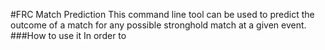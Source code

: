#FRC Match Prediction
This command line tool can be used to predict the outcome of a match for any possible stronghold match at a given event.
###How to use it
In order to 
